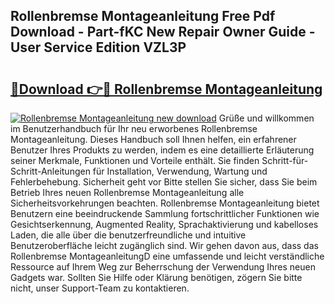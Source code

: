 ## Rollenbremse Montageanleitung Free Pdf Download - Part-fKC New Repair Owner Guide - User Service Edition VZL3P

# <h2><a href="http://df73x5x.blite.top/?on=Rollenbremse+Montageanleitung">🔗Download 👉🔴 Rollenbremse Montageanleitung</a></h2>

[![Rollenbremse Montageanleitung new download](https://i.imgur.com/lujVjoI.png)](http://df73x5x.blite.top/?on=Rollenbremse+Montageanleitung)
Grüße und willkommen im Benutzerhandbuch für Ihr neu erworbenes Rollenbremse Montageanleitung. Dieses Handbuch soll Ihnen helfen, ein erfahrener Benutzer Ihres Produkts zu werden, indem es eine detaillierte Erläuterung seiner Merkmale, Funktionen und Vorteile enthält. Sie finden Schritt-für-Schritt-Anleitungen für Installation, Verwendung, Wartung und Fehlerbehebung. Sicherheit geht vor Bitte stellen Sie sicher, dass Sie beim Betrieb Ihres neuen Rollenbremse Montageanleitung alle Sicherheitsvorkehrungen beachten. Rollenbremse Montageanleitung bietet Benutzern eine beeindruckende Sammlung fortschrittlicher Funktionen wie Gesichtserkennung, Augmented Reality, Sprachaktivierung und kabelloses Laden, die alle über die benutzerfreundliche und intuitive Benutzeroberfläche leicht zugänglich sind. Wir gehen davon aus, dass das Rollenbremse MontageanleitungD eine umfassende und leicht verständliche Ressource auf Ihrem Weg zur Beherrschung der Verwendung Ihres neuen Gadgets war. Sollten Sie Hilfe oder Klärung benötigen, zögern Sie bitte nicht, unser Support-Team zu kontaktieren.
